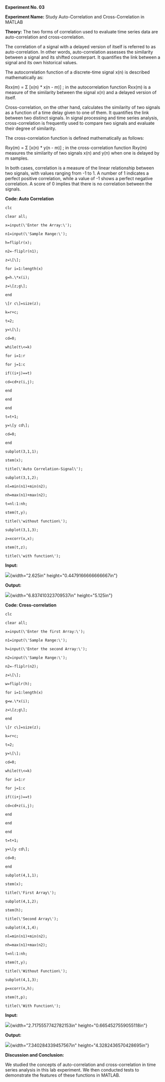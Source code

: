 **Experiment No. 03**

**Experiment Name:** Study Auto-Correlation and Cross-Correlation in
MATLAB

**Theory:** The two forms of correlation used to evaluate time series
data are auto-correlation and cross-correlation.

The correlation of a signal with a delayed version of itself is referred
to as auto-correlation. In other words, auto-correlation assesses the
similarity between a signal and its shifted counterpart. It quantifies
the link between a signal and its own historical values.

The autocorrelation function of a discrete-time signal x(n) is described
mathematically as:

Rxx(m) = Σ \[x(n) \* x(n - m)\] ; in the autocorrelation function Rxx(m)
is a measure of the similarity between the signal x(n) and a delayed
version of itself.

Cross-correlation, on the other hand, calculates the similarity of two
signals as a function of a time delay given to one of them. It
quantifies the link between two distinct signals. In signal processing
and time series analysis, cross-correlation is frequently used to
compare two signals and evaluate their degree of similarity.

The cross-correlation function is defined mathematically as follows:

Rxy(m) = Σ \[x(n) \* y(n - m)\] ; in the cross-correlation function
Rxy(m) measures the similarity of two signals x(n) and y(n) when one is
delayed by m samples.

In both cases, correlation is a measure of the linear relationship
between two signals, with values ranging from -1 to 1. A number of 1
indicates a perfect positive correlation, while a value of -1 shows a
perfect negative correlation. A score of 0 implies that there is no
correlation between the signals.

**Code: Auto Correlation**
```
clc

clear all;

x=input(\'Enter the Array:\');

n1=input(\'Sample Range:\');

h=fliplr(x);

n2=-fliplr(n1);

z=\[\];

for i=1:length(x)

g=h.\*x(i);

z=\[z;g\];

end

\[r c\]=size(z);

k=r+c;

t=2;

y=\[\];

cd=0;

while(t\<=k)

for i=1:r

for j=1:c

if((i+j)==t)

cd=cd+z(i,j);

end

end

end

t=t+1;

y=\[y cd\];

cd=0;

end

subplot(3,1,1);

stem(x);

title(\'Auto Correlation-Signal\');

subplot(3,1,2);

nl=min(n1)+min(n2);

nh=max(n1)+max(n2);

t=nl:1:nh;

stem(t,y);

title(\'without function\');

subplot(3,1,3);

z=xcorr(x,x);

stem(t,z);

title(\'with function\');

```

**Input:**

![](03_DSP/image2.png){width="2.625in"
height="0.4479166666666667in"}

**Output:**

![](03_DSP/media/image3.jpg){width="6.837410323709537in"
height="5.125in"}

**Code: Cross-correlation**
```
clc

clear all;

x=input(\'Enter the first Array:\');

n1=input(\'Sample Range:\');

h=input(\'Enter the second Array:\');

n2=input(\'Sample Range:\');

n2=-fliplr(n2);

z=\[\];

w=fliplr(h);

for i=1:length(x)

g=w.\*x(i);

z=\[z;g\];

end

\[r c\]=size(z);

k=r+c;

t=2;

y=\[\];

cd=0;

while(t\<=k)

for i=1:r

for j=1:c

if((i+j)==t)

cd=cd+z(i,j);

end

end

end

t=t+1;

y=\[y cd\];

cd=0;

end

subplot(4,1,1);

stem(x);

title(\'First Array\');

subplot(4,1,2);

stem(h);

title(\'Second Array\');

subplot(4,1,4);

nl=min(n1)+min(n2);

nh=max(n1)+max(n2);

t=nl:1:nh;

stem(t,y);

title(\'Without Function\');

subplot(4,1,3);

p=xcorr(x,h);

stem(t,p);

title(\'With Function\');
```
**Input:**

![](03_DSP/media/image4.png){width="2.7175557742782153in"
height="0.6654527559055118in"}

**Output:**

![](03_DSP/media/image5.png){width="7.340284339457567in"
height="4.3282436570428695in"}

**Discussion and Conclusion:**

We studied the concepts of auto-correlation and cross-correlation in
time series analysis in this lab experiment. We then conducted tests to
demonstrate the features of these functions in MATLAB.
